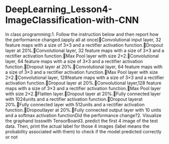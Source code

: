 # DeepLearning_Lesson4-ImageClassification-with-CNN
In class programming:1. Follow the instruction below and then report how the performance changed.(apply all at once)Convolutional input layer, 32 feature maps with a size of 3×3 and a rectifier activation function.Dropout layer at 20%.Convolutional layer, 32 feature maps with a size of 3×3 and a rectifier activation function.Max Pool layer with size 2×2.Convolutional layer, 64 feature maps with a size of 3×3 and a rectifier activation function.Dropout layer at 20%.Convolutional layer, 64 feature maps with a size of 3×3 and a rectifier activation function.Max Pool layer with size 2×2.Convolutional layer, 128feature maps with a size of 3×3 and a rectifier activation function.Dropout layer at 20%.Convolutional layer,128 feature maps with a size of 3×3 and a rectifier activation function.Max Pool layer with size 2×2.Flatten layer.Dropout layer at 20%.Fully connected layer with 1024units and a rectifier activation function.Dropout layerat 20%.Fully connected layer with 512units and a rectifier activation function.Dropoutlayer at 20%.Fully connected output layer with 10 units and a softmax activation functionDid the performance change?2. Visualize the graphand losswith TensorBoard3. predict the first 4 image of the test data. Then, print the actual label for those 4 images (label means the probability associated with them) to check if the model predicted correctly or not
